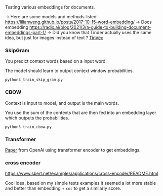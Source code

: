 Testing various embeddings for documents.


-> Here are some models and methods listed https://lilianweng.github.io/posts/2017-10-15-word-embedding/
-> Docs embedding https://radix.ai/blog/2021/3/a-guide-to-building-document-embeddings-part-1/
-> Did you know that Tinder actually uses the same idea, but just for images instead of text ? [TinVec](https://www.slideshare.net/SessionsEvents/dr-steve-liu-chief-scientist-tinder-at-mlconf-sf-2017)

### SkipGram
You predict context words based on a input word.

The model should learn to output context window probabilities.

```
python3 train_skip_gram.py
```

### CBOW
Context is input to model, and output is the main words.

You use the sum of the contexts that are then fed into an embedding layer which outputs the probabilities.

```
python3 train_cbow.py
```

### Transformer
[Paper](https://cdn.openai.com/papers/Text_and_Code_Embeddings_by_Contrastive_Pre_Training.pdf) from OpenAi using transformer encoder to get embeddings. 

### cross encoder
https://www.sbert.net/examples/applications/cross-encoder/README.html

Cool idea, based on my simple tests examples it seemed a lot more stable and better than embedding + `cos` to get a similarly score.

